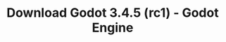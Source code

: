 ---
# Generated by /tools/generators/src/download_archive_generator !!! do not edit by hand !!!
title: 'Download Godot 3.4.5 (rc1) - Godot Engine'
type: 'download/archive'
name: '3.4.5'
flavor: 'rc1'
release_date: '2022-07-20T03:00:00-00:00'
release_notes: 'article/release-candidate-godot-3-4-5-rc-1/'
primaryPlatforms:
  - 'android.apk'
  - 'macos.universal'
  - 'windows.64'
  - 'linux_server.headless.64'
  - 'web'
  - 'templates'
links:
  android.apk:
    name: 'android.apk'
    title: 'Android'
    caption: 'Universal APK (ARM64 + ARMv7 + x86_64 + x86)'
    tags:
      - 'APK download'
      - 'ARM64/v7'
      - 'x86 (64 & 32 bit)'
    hosts:
      github_builds:
        regular: 'https://github.com/godotengine/godot-builds/releases/download/3.4.5-rc1/Godot_v3.4.5-rc1_android_editor.apk'
        mono: '#'
      github:
        regular: 'https://github.com/godotengine/godot/releases/download/3.4.5-rc1/Godot_v3.4.5-rc1_android_editor.apk'
        mono: '#'
  macos.universal:
    name: 'macos.universal'
    title: 'macOS'
    caption: 'Universal (x86_64 + Apple Silicon)'
    tags:
      - 'Intel/Apple Silicon'
      - '64 bit'
    hosts:
      github_builds:
        regular: 'https://github.com/godotengine/godot-builds/releases/download/3.4.5-rc1/Godot_v3.4.5-rc1_osx.universal.zip'
        mono: 'https://github.com/godotengine/godot-builds/releases/download/3.4.5-rc1/Godot_v3.4.5-rc1_mono_osx.universal.zip'
      github:
        regular: 'https://github.com/godotengine/godot/releases/download/3.4.5-rc1/Godot_v3.4.5-rc1_osx.universal.zip'
        mono: 'https://github.com/godotengine/godot/releases/download/3.4.5-rc1/Godot_v3.4.5-rc1_mono_osx.universal.zip'
  windows.64:
    name: 'windows.64'
    title: 'Windows'
    caption: 'Standard (x86_64)'
    tags:
      - '64 bit'
    hosts:
      github_builds:
        regular: 'https://github.com/godotengine/godot-builds/releases/download/3.4.5-rc1/Godot_v3.4.5-rc1_win64.exe.zip'
        mono: 'https://github.com/godotengine/godot-builds/releases/download/3.4.5-rc1/Godot_v3.4.5-rc1_mono_win64.zip'
      github:
        regular: 'https://github.com/godotengine/godot/releases/download/3.4.5-rc1/Godot_v3.4.5-rc1_win64.exe.zip'
        mono: 'https://github.com/godotengine/godot/releases/download/3.4.5-rc1/Godot_v3.4.5-rc1_mono_win64.zip'
  linux_server.headless.64:
    name: 'linux_server.headless.64'
    title: 'Linux Server'
    caption: 'Headless (x86_64)'
    tags:
      - '64 bit'
      - 'Headless'
    hosts:
      github_builds:
        regular: 'https://github.com/godotengine/godot-builds/releases/download/3.4.5-rc1/Godot_v3.4.5-rc1_linux_headless.64.zip'
        mono: 'https://github.com/godotengine/godot-builds/releases/download/3.4.5-rc1/Godot_v3.4.5-rc1_mono_linux_headless_64.zip'
      github:
        regular: 'https://github.com/godotengine/godot/releases/download/3.4.5-rc1/Godot_v3.4.5-rc1_linux_headless.64.zip'
        mono: 'https://github.com/godotengine/godot/releases/download/3.4.5-rc1/Godot_v3.4.5-rc1_mono_linux_headless_64.zip'
  web:
    name: 'web'
    title: 'Web editor'
    caption: ''
    tags:
      - 'Self-hosted'
      - 'Cross-platform'
    hosts:
      github_builds:
        regular: 'https://github.com/godotengine/godot-builds/releases/download/3.4.5-rc1/Godot_v3.4.5-rc1_web_editor.zip'
        mono: '#'
      github:
        regular: 'https://github.com/godotengine/godot/releases/download/3.4.5-rc1/Godot_v3.4.5-rc1_web_editor.zip'
        mono: '#'
  linux.64:
    name: 'linux.64'
    title: 'Linux'
    caption: 'Standard (x86_64)'
    tags:
      - '64 bit'
    hosts:
      github_builds:
        regular: 'https://github.com/godotengine/godot-builds/releases/download/3.4.5-rc1/Godot_v3.4.5-rc1_x11.64.zip'
        mono: 'https://github.com/godotengine/godot-builds/releases/download/3.4.5-rc1/Godot_v3.4.5-rc1_mono_x11_64.zip'
      github:
        regular: 'https://github.com/godotengine/godot/releases/download/3.4.5-rc1/Godot_v3.4.5-rc1_x11.64.zip'
        mono: 'https://github.com/godotengine/godot/releases/download/3.4.5-rc1/Godot_v3.4.5-rc1_mono_x11_64.zip'
  linux.32:
    name: 'linux.32'
    title: 'Linux'
    caption: 'Standard (x86)'
    tags:
      - '32 bit'
    hosts:
      github_builds:
        regular: 'https://github.com/godotengine/godot-builds/releases/download/3.4.5-rc1/Godot_v3.4.5-rc1_x11.32.zip'
        mono: 'https://github.com/godotengine/godot-builds/releases/download/3.4.5-rc1/Godot_v3.4.5-rc1_mono_x11_32.zip'
      github:
        regular: 'https://github.com/godotengine/godot/releases/download/3.4.5-rc1/Godot_v3.4.5-rc1_x11.32.zip'
        mono: 'https://github.com/godotengine/godot/releases/download/3.4.5-rc1/Godot_v3.4.5-rc1_mono_x11_32.zip'
  windows.32:
    name: 'windows.32'
    title: 'Windows'
    caption: 'Standard (x86)'
    tags:
      - '32 bit'
    hosts:
      github_builds:
        regular: 'https://github.com/godotengine/godot-builds/releases/download/3.4.5-rc1/Godot_v3.4.5-rc1_win32.exe.zip'
        mono: 'https://github.com/godotengine/godot-builds/releases/download/3.4.5-rc1/Godot_v3.4.5-rc1_mono_win32.zip'
      github:
        regular: 'https://github.com/godotengine/godot/releases/download/3.4.5-rc1/Godot_v3.4.5-rc1_win32.exe.zip'
        mono: 'https://github.com/godotengine/godot/releases/download/3.4.5-rc1/Godot_v3.4.5-rc1_mono_win32.zip'
  linux_server.64:
    name: 'linux_server.64'
    title: 'Linux Server'
    caption: 'Standard (x86_64)'
    tags:
      - '64 bit'
    hosts:
      github_builds:
        regular: 'https://github.com/godotengine/godot-builds/releases/download/3.4.5-rc1/Godot_v3.4.5-rc1_linux_server.64.zip'
        mono: 'https://github.com/godotengine/godot-builds/releases/download/3.4.5-rc1/Godot_v3.4.5-rc1_mono_linux_server_64.zip'
      github:
        regular: 'https://github.com/godotengine/godot/releases/download/3.4.5-rc1/Godot_v3.4.5-rc1_linux_server.64.zip'
        mono: 'https://github.com/godotengine/godot/releases/download/3.4.5-rc1/Godot_v3.4.5-rc1_mono_linux_server_64.zip'
  aar_library:
    name: 'aar_library'
    title: 'AAR library'
    caption: ''
    tags:
      - 'Android plugins'
      - 'Java'
      - 'Kotlin'
    hosts:
      github_builds:
        regular: 'https://github.com/godotengine/godot-builds/releases/download/3.4.5-rc1/godot-lib.3.4.5.rc1.release.aar'
        mono: 'https://github.com/godotengine/godot-builds/releases/download/3.4.5-rc1/godot-lib.3.4.5.rc1.mono.release.aar'
      github:
        regular: 'https://github.com/godotengine/godot/releases/download/3.4.5-rc1/godot-lib.3.4.5.rc1.release.aar'
        mono: 'https://github.com/godotengine/godot/releases/download/3.4.5-rc1/godot-lib.3.4.5.rc1.mono.release.aar'
  templates:
    name: 'templates'
    title: 'Export templates'
    caption: ''
    tags:
      - 'Used to export your games to all supported platforms'
    hosts:
      github_builds:
        regular: 'https://github.com/godotengine/godot-builds/releases/download/3.4.5-rc1/Godot_v3.4.5-rc1_export_templates.tpz'
        mono: 'https://github.com/godotengine/godot-builds/releases/download/3.4.5-rc1/Godot_v3.4.5-rc1_mono_export_templates.tpz'
      github:
        regular: 'https://github.com/godotengine/godot/releases/download/3.4.5-rc1/Godot_v3.4.5-rc1_export_templates.tpz'
        mono: 'https://github.com/godotengine/godot/releases/download/3.4.5-rc1/Godot_v3.4.5-rc1_mono_export_templates.tpz'
---
